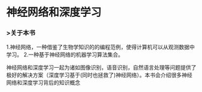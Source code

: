 # 神经网络和深度学习

### >关于本书
  1.神经网络，一种借鉴了生物学知识的的编程范例，使得计算机可以从观测数据中学习。
  2.一种基于神经网络的机器学习算法集合。

神经网络和深度学习一起为诸如图像识别，语音识别，自然语言处理等问题提供了极好的解决方案（深度学习基于(同时也拯救了)神经网络）。本书会介绍很多神经网络和深度学习背后的知识概念
